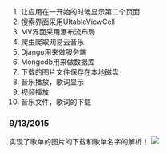 1. 让应用在一开始的时候显示第二个页面
2. 搜索界面采用UItableViewCell
3. MV界面采用瀑布流布局
4. 爬虫爬取网易云音乐
5. Django用来做服务端
6. Mongodb用来做数据库
7. 下载的图片文件保存在本地磁盘
8. 音乐播放，歌词显示
9. 视频播放
10. 音乐文件，歌词的下载        

### 9/13/2015       
实现了歌单的图片的下载和歌单名字的解析！
![](http://7xi6ir.com1.z0.glb.clouddn.com/Screen%20Shot%202015-09-13%20at%2020.29.36.png)
